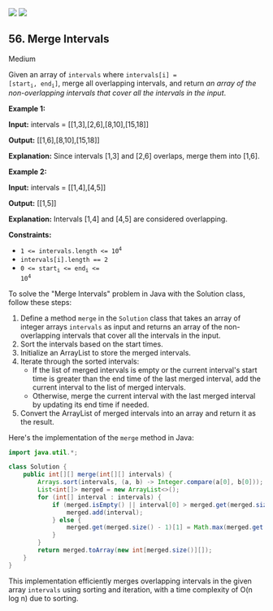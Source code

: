 [![](https://img.shields.io/github/stars/javadev/LeetCode-in-Java?label=Stars&style=flat-square)](https://github.com/javadev/LeetCode-in-Java)
[![](https://img.shields.io/github/forks/javadev/LeetCode-in-Java?label=Fork%20me%20on%20GitHub%20&style=flat-square)](https://github.com/javadev/LeetCode-in-Java/fork)

## 56\. Merge Intervals

Medium

Given an array of `intervals` where <code>intervals[i] = [start<sub>i</sub>, end<sub>i</sub>]</code>, merge all overlapping intervals, and return _an array of the non-overlapping intervals that cover all the intervals in the input_.

**Example 1:**

**Input:** intervals = \[\[1,3],[2,6],[8,10],[15,18]]

**Output:** [[1,6],[8,10],[15,18]]

**Explanation:** Since intervals [1,3] and [2,6] overlaps, merge them into [1,6]. 

**Example 2:**

**Input:** intervals = \[\[1,4],[4,5]]

**Output:** [[1,5]]

**Explanation:** Intervals [1,4] and [4,5] are considered overlapping. 

**Constraints:**

*   <code>1 <= intervals.length <= 10<sup>4</sup></code>
*   `intervals[i].length == 2`
*   <code>0 <= start<sub>i</sub> <= end<sub>i</sub> <= 10<sup>4</sup></code>

To solve the "Merge Intervals" problem in Java with the Solution class, follow these steps:

1. Define a method `merge` in the `Solution` class that takes an array of integer arrays `intervals` as input and returns an array of the non-overlapping intervals that cover all the intervals in the input.
2. Sort the intervals based on the start times.
3. Initialize an ArrayList to store the merged intervals.
4. Iterate through the sorted intervals:
   - If the list of merged intervals is empty or the current interval's start time is greater than the end time of the last merged interval, add the current interval to the list of merged intervals.
   - Otherwise, merge the current interval with the last merged interval by updating its end time if needed.
5. Convert the ArrayList of merged intervals into an array and return it as the result.

Here's the implementation of the `merge` method in Java:

```java
import java.util.*;

class Solution {
    public int[][] merge(int[][] intervals) {
        Arrays.sort(intervals, (a, b) -> Integer.compare(a[0], b[0]));
        List<int[]> merged = new ArrayList<>();
        for (int[] interval : intervals) {
            if (merged.isEmpty() || interval[0] > merged.get(merged.size() - 1)[1]) {
                merged.add(interval);
            } else {
                merged.get(merged.size() - 1)[1] = Math.max(merged.get(merged.size() - 1)[1], interval[1]);
            }
        }
        return merged.toArray(new int[merged.size()][]);
    }
}
```

This implementation efficiently merges overlapping intervals in the given array `intervals` using sorting and iteration, with a time complexity of O(n log n) due to sorting.
